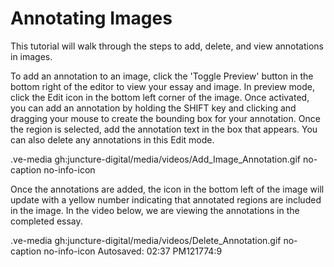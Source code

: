 # Annotating Images

This tutorial will walk through the steps to add, delete, and view annotations in images.

To add an annotation to an image, click the 'Toggle Preview' button in the bottom right of the editor to view your essay and image. In preview mode, click the Edit icon in the bottom left corner of the image. Once activated, you can add an annotation by holding the SHIFT key and clicking and dragging your mouse to create the bounding box for your annotation. Once the region is selected, add the annotation text in the box that appears. You can also delete any annotations in this Edit mode.

.ve-media gh:juncture-digital/media/videos/Add_Image_Annotation.gif no-caption no-info-icon

Once the annotations are added, the icon in the bottom left of the image will update with a yellow number indicating that annotated regions are included in the image. In the video below, we are viewing the annotations in the completed essay.

.ve-media gh:juncture-digital/media/videos/Delete_Annotation.gif no-caption no-info-icon
Autosaved: 02:37 PM121774:9
